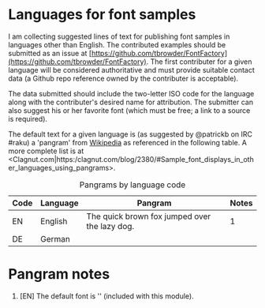 Languages for font samples
==========================

I am collecting suggested lines of text for publishing font samples in languages other than English. The contributed examples should be submitted as an issue at [https://github.com/tbrowder/FontFactory](https://github.com/tbrowder/FontFactory). The first contributer for a given language will be considered authoritative and must provide suitable contact data (a Github repo reference owned by the contributer is acceptable).

The data submitted should include the two-letter ISO code for the language along with the contributer's desired name for attribution. The submitter can also suggest his or her favorite font (which must be free; a link to a source is required).

The default text for a given language is (as suggested by \@patrickb on IRC \#raku) a 'pangram' from [Wikipedia](https://en.wikipedia.org/wiki/Pangram#) as referenced in the following table. A more complete list is at <Clagnut.com|https:/clagnut.com/blog/2380/#Sample_font_displays_in_other_languages_using_pangrams>.

<table class="pod-table">
<caption>Pangrams by language code</caption>
<thead><tr>
<th>Code</th> <th>Language</th> <th>Pangram</th> <th>Notes</th>
</tr></thead>
<tbody>
<tr> <td>EN</td> <td>English</td> <td>The quick brown fox jumped over the lazy dog.</td> <td>1</td> </tr> <tr> <td>DE</td> <td>German</td> <td></td> <td></td> </tr>
</tbody>
</table>

Pangram notes
=============

1. [EN] The default font is '' (included with this module).

